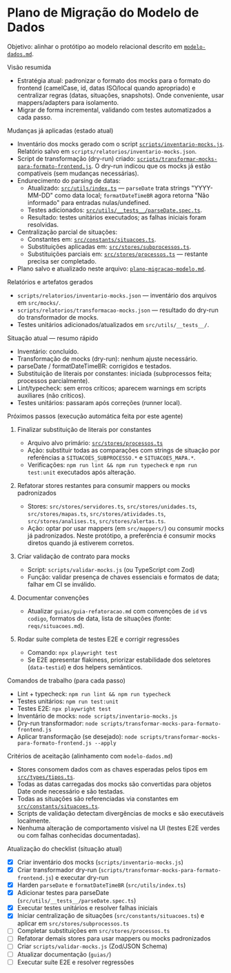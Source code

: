 # Plano de Migração do Modelo de Dados

Objetivo: alinhar o protótipo ao modelo relacional descrito em [`modelo-dados.md`](modelo-dados.md:1).

Visão resumida

- Estratégia atual: padronizar o formato dos mocks para o formato do frontend (camelCase, id, datas ISO/local quando apropriado) e centralizar regras (datas, situações, snapshots). Onde conveniente, usar mappers/adapters para isolamento.
- Migrar de forma incremental, validando com testes automatizados a cada passo.

Mudanças já aplicadas (estado atual)

- Inventário dos mocks gerado com o script [`scripts/inventario-mocks.js`](scripts/inventario-mocks.js:1). Relatório salvo em `scripts/relatorios/inventario-mocks.json`.
- Script de transformação (dry-run) criado: [`scripts/transformar-mocks-para-formato-frontend.js`](scripts/transformar-mocks-para-formato-frontend.js:1). O dry-run indicou que os mocks já estão compatíveis (sem mudanças necessárias).
- Endurecimento do parsing de datas:
  - Atualizado: [`src/utils/index.ts`](src/utils/index.ts:1) — `parseDate` trata strings "YYYY-MM-DD" como data local; `formatDateTimeBR` agora retorna "Não informado" para entradas nulas/undefined.
  - Testes adicionados: [`src/utils/__tests__/parseDate.spec.ts`](src/utils/__tests__/parseDate.spec.ts:1).
  - Resultado: testes unitários executados; as falhas iniciais foram resolvidas.
- Centralização parcial de situações:
  - Constantes em: [`src/constants/situacoes.ts`](src/constants/situacoes.ts:1).
  - Substituições aplicadas em: [`src/stores/subprocessos.ts`](src/stores/subprocessos.ts:1).
  - Substituições parciais em: [`src/stores/processos.ts`](src/stores/processos.ts:1) — restante precisa ser completado.
- Plano salvo e atualizado neste arquivo: [`plano-migracao-modelo.md`](plano-migracao-modelo.md:1).

Relatórios e artefatos gerados

- `scripts/relatorios/inventario-mocks.json` — inventário dos arquivos em `src/mocks/`.
- `scripts/relatorios/transformacao-mocks.json` — resultado do dry-run do transformador de mocks.
- Testes unitários adicionados/atualizados em `src/utils/__tests__/`.

Situação atual — resumo rápido

- Inventário: concluído.
- Transformação de mocks (dry-run): nenhum ajuste necessário.
- parseDate / formatDateTimeBR: corrigidos e testados.
- Substituição de literais por constantes: iniciada (subprocessos feita; processos parcialmente).
- Lint/typecheck: sem erros críticos; aparecem warnings em scripts auxiliares (não críticos).
- Testes unitários: passaram após correções (runner local).

Próximos passos (execução automática feita por este agente)

1) Finalizar substituição de literais por constantes
   - Arquivo alvo primário: [`src/stores/processos.ts`](src/stores/processos.ts:1)
   - Ação: substituir todas as comparações com strings de situação por referências a `SITUACOES_SUBPROCESSO.*` e `SITUACOES_MAPA.*`.
   - Verificações: `npm run lint && npm run typecheck` e `npm run test:unit` executados após alteração.

2) Refatorar stores restantes para consumir mappers ou mocks padronizados
   - Stores: `src/stores/servidores.ts`, `src/stores/unidades.ts`, `src/stores/mapas.ts`, `src/stores/atividades.ts`, `src/stores/analises.ts`, `src/stores/alertas.ts`.
   - Ação: optar por usar mappers (em `src/mappers/`) ou consumir mocks já padronizados. Neste protótipo, a preferência é consumir mocks diretos quando já estiverem corretos.

3) Criar validação de contrato para mocks
   - Script: `scripts/validar-mocks.js` (ou TypeScript com Zod)
   - Função: validar presença de chaves essenciais e formatos de data; falhar em CI se inválido.

4) Documentar convenções
   - Atualizar `guias/guia-refatoracao.md` com convenções de `id` vs `codigo`, formatos de data, lista de situações (fonte: `reqs/situacoes.md`).

5) Rodar suíte completa de testes E2E e corrigir regressões
   - Comando: `npx playwright test`
   - Se E2E apresentar flakiness, priorizar estabilidade dos seletores (`data-testid`) e dos helpers semânticos.

Comandos de trabalho (para cada passo)

- Lint + typecheck: `npm run lint && npm run typecheck`
- Testes unitários: `npm run test:unit`
- Testes E2E: `npx playwright test`
- Inventário de mocks: `node scripts/inventario-mocks.js`
- Dry-run transformador: `node scripts/transformar-mocks-para-formato-frontend.js`
- Aplicar transformação (se desejado): `node scripts/transformar-mocks-para-formato-frontend.js --apply`

Critérios de aceitação (alinhamento com `modelo-dados.md`)

- Stores consomem dados com as chaves esperadas pelos tipos em [`src/types/tipos.ts`](src/types/tipos.ts:1).
- Todas as datas carregadas dos mocks são convertidas para objetos Date onde necessário e são testadas.
- Todas as situações são referenciadas via constantes em [`src/constants/situacoes.ts`](src/constants/situacoes.ts:1).
- Scripts de validação detectam divergências de mocks e são executáveis localmente.
- Nenhuma alteração de comportamento visível na UI (testes E2E verdes ou com falhas conhecidas documentadas).

Atualização do checklist (situação atual)

- [x] Criar inventário dos mocks (`scripts/inventario-mocks.js`)
- [x] Criar transformador dry-run (`scripts/transformar-mocks-para-formato-frontend.js`) e executar dry-run
- [x] Harden `parseDate` e `formatDateTimeBR` (`src/utils/index.ts`)
- [x] Adicionar testes para parseDate (`src/utils/__tests__/parseDate.spec.ts`)
- [x] Executar testes unitários e resolver falhas iniciais
- [x] Iniciar centralização de situações (`src/constants/situacoes.ts`) e aplicar em `src/stores/subprocessos.ts`
- [ ] Completar substituições em `src/stores/processos.ts`
- [ ] Refatorar demais stores para usar mappers ou mocks padronizados
- [ ] Criar `scripts/validar-mocks.js` (Zod/JSON Schema)
- [ ] Atualizar documentação (`guias/`)
- [ ] Executar suíte E2E e resolver regressões

